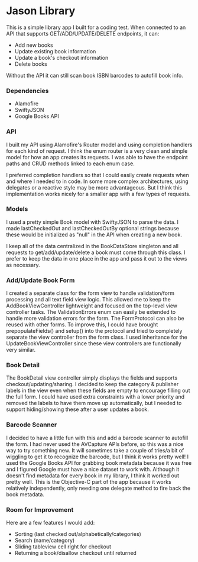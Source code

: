 # Jason Library #

This is a simple library app I built for a coding test. When connected to an API that supports GET/ADD/UPDATE/DELETE endpoints, it can:
* Add new books
* Update existing book information
* Update a book's checkout information
* Delete books

Without the API it can still scan book ISBN barcodes to autofill book info.

### Dependencies ###
* Alamofire
* SwiftyJSON
* Google Books API

### API ###

I built my API using Alamofire's Router model and using completion handlers for each kind of request. I think the enum router is a very clean and simple model for how an app creates its requests. I was able to have the endpoint paths and CRUD methods linked to each enum case.

I preferred completion handlers so that I could easily create requests when and where I needed to in code. In some more complex architectures, using delegates or a reactive style may be more advantageous. But I think this implementation works nicely for a smaller app with a few types of requests.

### Models ###

I used a pretty simple Book model with SwiftyJSON to parse the data. I made lastCheckedOut and lastCheckedOutBy optional strings because these would be initialized as "null" in the API when creating a new book.

I keep all of the data centralized in the BookDataStore singleton and all requests to get/add/update/delete a book must come through this class. I prefer to keep the data in one place in the app and pass it out to the views as necessary.

### Add/Update Book Form ###

I created a separate class for the form view to handle validation/form processing and all text field view logic. This allowed me to keep the AddBookViewController lightweight and focused on the top-level view controller tasks. The ValidationErrors enum can easily be extended to handle more validation errors for the form. The FormProtocol can also be reused with other forms. To improve this, I could have brought prepopulateFields() and setup() into the protocol and tried to completely separate the view controller from the form class. I used inheritance for the UpdateBookViewController since these view controllers are functionally very similar.

### Book Detail ###

The BookDetail view controller simply displays the fields and supports checkout/updating/sharing. I decided to keep the category & publisher labels in the view even when these fields are empty to encourage filling out the full form. I could have used extra constraints with a lower priority and removed the labels to have them move up automatically, but I needed to support hiding/showing these after a user updates a book.

### Barcode Scanner ###

I decided to have a little fun with this and add a barcode scanner to autofill the form. I had never used the AVCapture APIs before, so this was a nice way to try something new. It will sometimes take a couple of tries/a bit of wiggling to get it to recognize the barcode, but I think it works pretty well! I used the Google Books API for grabbing book metadata because it was free and I figured Google must have a nice dataset to work with. Although it doesn't find metadata for every book in my library, I think it worked out pretty well. This is the Objective-C part of the app because it works relatively independently, only needing one delegate method to fire back the book metadata.

### Room for Improvement ###

Here are a few features I would add:

* Sorting (last checked out/alphabetically/categories)
* Search (name/category)
* Sliding tableview cell right for checkout
* Returning a book/disallow checkout until returned